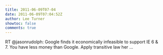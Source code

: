 ```yaml
---
title: 2011-06-09T07-04
date: 2011-06-09T07:04:52Z
author: Lee Turner
showtoc: false
comments: true
---
```


RT @jasonrudolph: Google finds it economically infeasible to support IE 6 & 7. You have less money than Google. Apply transitive law her ...

